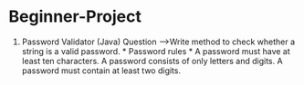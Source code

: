 # Beginner-Project
1. Password Validator (Java)
      Question -->Write method to check whether a string is a valid password.
                * Password rules * 
        A password must have at least ten characters.
        A password consists of only letters and digits.
        A password must contain at least two digits. 
 
